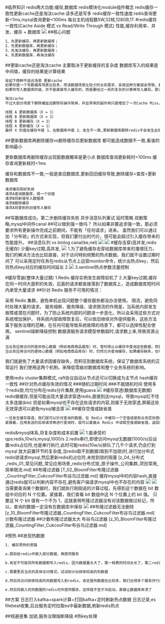 #临界知识
redis两大功能:缓存,数据库
redis模块化module组件概念
redis缓存一致性更新cache还是淘汰cache:读多还是写多
redis缓存一致性速度:redis查询更新<1ms,mysql查询更新<100ms
每台主机线程数5W,32核,128GB,1T
#redis缓存一致性(Cache Aside 模式 vs Read/Write Through 模式)
[](https://juejin.cn/post/6964531365643550751)
[](https://time.geekbang.org/column/article/213230)
性能,缓存利用率、并发、缓存 + 数据库
![](.z_04_分布式_redis_01_缓存问题_缓存一致性_缓存穿透_缓存击穿_缓存雪崩_预热_布隆过滤器&优化_热key处理_images/67c719d7.png)
##核心问题
```asp
1、先更新缓存，再更新数据库；
2、先更新数据库，再更新缓存；
3、先淘汰缓存，再更新数据库；
4、先更新数据库，再淘汰缓存
```
##更新cache还是淘汰cache
主要取决于更新缓存的复杂度
数据库写入的结果是中间值，缓存的结果是计算结果
```asp
有如下两种不适合场景 更新cache
如果你是一个写数据库场景比较多，而读数据场景比较少的业务需求，采用这种方案就会导致，数据压根还没读到，缓存就被频繁的更新，浪费性能
如果你写入数据库的值，并不是直接写入缓存的，而是要经过一系列复杂的计算再写入缓存。那么，每次写入数据库后，都再次计算写入缓存的值，无疑是也浪费性能的
```
```asp
淘汰cache
不过大部分场景下删除缓延迟删除存操作简单，并且带来的副作用只是增加了一次Cache Miss，建议作为通用的处理方式
```
```asp
线程 A 更新数据库（X = 1）
线程 B 更新数据库（X = 2）
线程 B 更新缓存（X = 2）
线程 A 更新缓存（X = 1）
最终 X 的值在缓存中是 1，在数据库中是 2，发生不一致,更新数据库删除redis不会发生此情况
```

##更新数据库再删除缓存vs删除缓存后更新数据库
都可能造成数据不一致,看谁的影响最小

更新数据库再删除缓存出现脏数据概率是更小点
数据库查询更新耗时<100ms
缓存查询更新耗时<1ms

缓存和数据库不一致,一般是查旧数据库,更新回旧缓存导致,删除缓存<查库<更新数据库

```asp
请求缓存刚好失效
请求A查询数据库，得一个旧值
请求B将新值写入数据库
请求B删除缓存
请求A将查到的旧值写入缓存
```
[](https://note.dolyw.com/cache/00-DataBaseConsistency.html#%E5%85%88%E6%9B%B4%E6%96%B0%E6%95%B0%E6%8D%AE%E5%BA%93-%E5%86%8D%E5%88%A0%E9%99%A4%E7%BC%93%E5%AD%98)
##写数据库成功，第二步删除缓存失败
异步消息队列重试 延时策略 双删策略,mysql中间件canal
[](https://developer.aliyun.com/article/712285)
[](https://mp.weixin.qq.com/s/4W7vmICGx6a_WX701zxgPQ)
##可以做到强一致吗？
所以如果非要追求强一致，那必须要求所有更新操作完成之前期间，不能有「任何请求」进来。
虽然我们可以通过加「分布锁」的方式来实现，但我们要付出的代价，很可能会超过引入缓存带来的性能提升。
##消息队列 vs binlog canal(ke,nel)
![](.z_04_分布式_redis_01_缓存问题_缓存一致性_缓存穿透_缓存击穿_缓存雪崩_预热_布隆过滤器&优化_热key处理_images/0b4a571e.png)
![](.z_04_分布式_redis_01_缓存问题_缓存一致性_缓存穿透_缓存击穿_缓存雪崩_预热_布隆过滤器&优化_热key处理_images/c571c692.png)
[](https://time.geekbang.org/column/article/217593)
#缓存击穿(高并发,redis无缓存)
[](https://segmentfault.com/a/1190000039300423)
[](https://juejin.cn/post/6844903986475057165)
少量key过期,高并发,
![](.z_04_分布式_redis_01_缓存问题_缓存穿透_缓存击穿_缓存雪崩_布隆过滤器&优化_images/1a3c8f52.png)
1.为了避免缓存击穿给数据库带来的激增压力，我们的解决方法也比较直接，对于访问特别频繁的热点数据，我们就不设置过期时间了
可以采用定时任务在redis从节点上运营monitor命令，统计出热点key，然后将热点key对应的缓存时间延长
2.![](.z_04_分布式_redis_01_缓存问题_缓存一致性_缓存穿透_缓存击穿_缓存雪崩_布隆过滤器&优化_images/edc39449.png)
3.sentinel热点参数流量控制

#缓存雪崩(整体大量过期)
[](https://minichou.github.io/2016/04/20/%E7%BC%93%E5%AD%98%E7%A9%BF%E9%80%8F%E5%8F%8A%E9%9B%AA%E5%B4%A9%E4%B9%8B%E5%B8%B8%E8%A7%81%E8%A7%A3%E5%86%B3%E6%96%B9%E6%A1%88/#%E5%A6%82%E4%BD%95%E9%98%B2%E6%AD%A2%E9%9B%AA%E5%B4%A9%E5%8F%91%E7%94%9F)
[](https://mp.weixin.qq.com/s/TBCEwLVAXdsTszRVpXhVug?)
1.Redis 缓存实例发生故障宕机了
2.大量key过期,缓存在同一时间大面积的失效，后面的请求都直接落到了数据库上，造成数据库短时间内承受大量请求
##针对 Redis 服务不可用的情况：

采用 Redis 集群，避免单机出现问题整个缓存服务都没办法使用。
限流，避免同时处理大量的请求。
服务熔断、服务降级、请求限流的作用是，当系统内部发生故障或潜在问题时，为了防止系统内部的问题进一步恶化，所以会采用这些方式对系统增加保护，
待系统内部故障恢复后，可以依旧继续对外提供服务，这些方法属于服务治理的范畴，在任何可能导致系统故障的场景下，都可以选择性配合使用。
sentinel熔断降级控制
数据源服务请求模型参数超时,请求数上来,导致资源占满
```asp
当业务应用访问的是非核心数据（例如电商商品属性）时，暂时停止从缓存中查询这些数据，而是直接返回预定义信息、空值或是错误信息；
当业务应用访问的是核心数据（例如电商商品库存）时，仍然允许查询缓存，如果缓存缺失，也可以继续通过数据库读取。
```
我们就避免了大量请求因缓存缺失，而积压到数据库系统，保证了数据库系统的正常运行
我们使用这两个机制，来降低雪崩对数据库和整个业务系统的影响。

使用redis cluster集群模式,
raft协议自动从节点还可以切换成为主节点
hash缓存一致性
##针对热点缓存失效的情况
###随机过期时间
###不能随机时间
使用多个redis锁,均匀分布在redis分片集群,使用guava
![](.z_04_分布式_redis_01_缓存问题_缓存一致性_缓存穿透_缓存击穿_缓存雪崩_布隆过滤器&优化_images/05b08c6c.png)
#缓存穿透(数据库无数据)
redis做缓存,但是可能出现大量请求穿透redis,直接到达mysql，导致mysql扛不住太多连接(bio)
但是如果mysql也不存在这些请求的内容,则属于无效穿透,屏蔽这些无效穿透可以避免mysql被击穿
![](.z_04_分布式_redis_01_缓存问题_缓存穿透_缓存击穿_缓存雪崩_布隆过滤器&优化_images/4b7a1b99.png)
##缓存空值或缺省值
```asp
一旦发生缓存穿透，我们就可以针对查询的数据，在 Redis 中缓存一个空值或是和业务层协商确定的缺省值（例如，库存的缺省值可以设为 0）。
紧接着，应用发送的后续请求再进行查询时，就可以直接从 Redis 中读取空值或缺省值，返回给业务应用了，避免了把大量请求发送给数据库处理，保持了数据库的正常运行。
```
redis&mysql体系,将复杂度和成本前置
![](.z_04_分布式_redis_01_常见问题_常见应用场景_redis分布式锁_原子操作_公司集群_项目常用_简单限流_images/94b1d3ed.png)
1.能承受的qps:redis,10w/s;mysql,1000/s
2.redis串行,即使访问mysql无数据(1000/s)后设置redis占位符,也是串行执行,此时可能redis(10w/s)排队了几千个请求,仍会打到mysql
    放大前置环节的复杂度,当redis取不到数据(取到不加锁)时,进行加分布式redis锁请求mysql,然后更新redis的占位符,未抢到锁的阻塞
[z_04_分布式_redis_01_常见问题_常见应用场景_redis分布式锁_原子操作_公司集群_项目常用_简单限流.md]
##布隆过滤器
[T_02_BloomFilter布隆过滤器_CountingFilter_CukcooFilter布谷鸟过滤器.md]
缓存mysql中的内容hash,直接通过redis就可以判断内容不存在,避免客户端请求mysql中也不存在的内容
![](.z_04_分布式_redis_01_缓存穿透_布隆过滤器&优化__images/c0c18252.png)
![](.z_04_分布式_redis_01_缓存穿透_布隆过滤器&优化__images/1fa664cd.png)
[](https://github.com/RedisBloom/RedisBloom#use-redisbloom-with-redis-cli)
当需要查询某个数据时，我们就执行刚刚说的计算过程，先得到这个数据在 bit 数组中对应的 N 个位置。紧接着，我们查看 bit 数组中这 N 个位置上的 bit 值。
只要这 N 个 bit 值有一个不为 1，这就表明布隆过滤器没有对该数据做过标记，所以，查询的数据一定没有在数据库中保存
![](.z_04_分布式_redis_01_缓存问题_缓存一致性_缓存穿透_缓存击穿_缓存雪崩_布隆过滤器&优化_images/c92212ec.png)
##布隆过滤器无法删除
[z_10_BloomFilter布隆过滤器_CountingFilter_CukcooFilter布谷鸟过滤器.md]
计数布隆过滤器
##计数布隆过滤器太大
布谷鸟过滤器
[z_10_BloomFilter布隆过滤器_CountingFilter_CukcooFilter布谷鸟过滤器.md]


#预热
##发现热数据
```asp
1. 缓存预热的思路

a.提前给redis中嵌入部分数据，再提供服务

b.肯定不可能将所有数据都写入redis，因为数据量太大了，第一耗费的时间太长了，第二redis根本就容纳不下所有的数据

c.需要更具当天的具体访问情况，试试统计出频率较高的热数据

d.然后将访问频率较高的热数据写入到redis，肯定是热数据也比较多，我们也得多个服务并行的读取数据去写，并行的分布式的缓存预热

e.然后将嵌入的热数据的redis对外提供服务，这样就不至于冷启动，直接让数据库奔溃了

```

##方案
日志打入kafka+spark计算+打回kafka+定时刷新热点数据
日志记录,es filebeat收集,后台服务定时拉取es中最新数据,刷新redis热点

##规避差集
加锁,服务治理熔断降级
#热key处理
[](https://help.aliyun.com/document_detail/353223.html)
